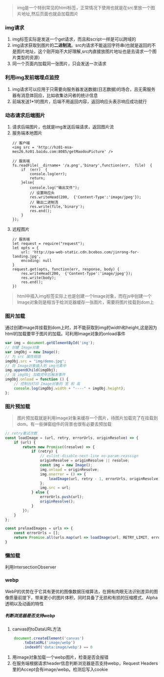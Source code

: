 >img是一个特别常见的html标签，正常情况下使用也就是在src里放一个图片地址,然后页面也就会加载图片

### img请求
1. img标签实际是发送一个get请求，而且和script一样是可以跨域的
1. img请求获取到图片的**二进制流**。src内请求不能返回字符串(也就是返回的不是图片地址，这个刚开始不大好理解,src内直接放图片地址也是去请求一个图片类型的资源）
1. 同一个页面内加载同一张图片，只会发送一次请求

### 利用img发前端埋点监控
1. img请求可以应用于只需要向服务器发送数据(日志数据)的场合，且无需服务器有消息体回应，比如收集访问者的统计信息
1. 前端发送1*1的图片，后端不用返回内容，返回响应头表示响应成功就行

### 动态请求后端图片
1. 请求后端图片，也就是img发送后端请求，返回图片流
1. 服务端本地图片
    ```
    // 客户端
    <img src = 'http://hz01-msa-mes26.hz01.baidu.com:8085/getMaodouPicture' />

    // 服务端
    fs.readFile(__dirname+ '/a.png','binary',function(err,  file)  {
        if  (err)  {
            console.log(err);
            return;
        }else{
            console.log("输出文件");
            // 设置响应头
            res.writeHead(200,  {'Content-Type':'image/jpeg'});
            // 输出二进制流
            res.write(file,'binary');
            res.end();
        }
    });
    ```
1. 远程图片
    ```
    // 服务端
    let request = require("request");
    let opts = {
        url: 'http://pa-web-static.cdn.bcebos.com/jinrong-for-landing.jpg',
        encoding: null
    }
    request.get(opts, function(err, response, body) {
        res.writeHead(200,  {'Content-Type':'image/jpeg'});
        res.write(body);
        res.end();
    })
    ```


> html中插入img标签实际上也是创建一个Image对象，而在js中创建一个Image对象则是相当于给浏览器缓存一张图片，需要将图片挂载到dom上

### 图片加载
通过创建Image并挂载到dom上时，并不能获取到img的width和height,这是因为html的加载要早于图片的加载。可利用Image对象的onload事件
```js
var img = document.getElementById('img');
// 创建 Image对象
var imgObj = new Image();
// 为 src 属性赋值
imgObj.src = "img/demo.jpg";
// 将 Image对象插入到 img元素中
img.appendChild(imgObj);
// 当 imgObj 加载完毕后触发事件
imgObj.onload = function () {
    // 控制台打印 Image对象的 宽 和 高
    console.log(imgObj.width + "----" + imgObj.height);
};
```

### 图片预加载
> 图片预加载就是利用Image对象来缓存一个图片，待图片加载完了在挂载到dom。有一些弹窗组件的背景也很有必要去预加载
```js
// retry重试次数
const loadImage = (url, retry, errorUrls, originResolve) => {
    if (url) {
        return new Promise((resolve) => {
            if (retry) {
                // eslint-disable-next-line no-param-reassign
                originResolve = originResolve || resolve;
                const img = new Image();
                img.onload = originResolve;
                img.onerror = () => {
                    loadImage(url, retry - 1, errorUrls, originResolve);
                };
                img.src = url;
            } else {
                errorUrls.push(url);
                originResolve();
            }
        });
    }
};

const preloadImages = urls => {
    const errorUrls = [];
    return Promise.all(urls.map(url => loadImage(url, RETRY_LIMIT, errorUrls, null)))
}
```

### 懒加载
利用IntersectionObserver

### webp
WebP的优势在于它具有更优的图像数据压缩算法，在拥有肉眼无法识别差异的图像质量前提下，带来更小的图片体积，同时具备了无损和有损的压缩模式、Alpha透明以及动画的特性

##### 判断浏览器是否支持webp
1. canvas的toDataURL方法
```js
    document.createElement('canvas')
        .toDataURL('image/webp')
        .indexOf('data:image/webp') == 0
```
1. 用image对象加载一个webp图片，检查是否会报错
1. 在服务端根据请求header信息判断浏览器是否支持webp，Request Headers里的Accept会有image/webp。检测后写入cookie